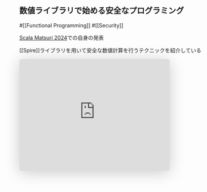 ## 数値ライブラリで始める安全なプログラミング
#[[Functional Programming]] #[[Security]]

[Scala Matsuri 2024](https://scalamatsuri.org/ja/programs/SESSION_DAY_1_08)での自身の発表

[[Spire]]ライブラリを用いて安全な数値計算を行うテクニックを紹介している

<iframe class="speakerdeck-iframe" frameborder="0" src="https://speakerdeck.com/player/a5a88a998b7643eba1bd728a75d1042a" title="Introduction to safe programming with numeric library / 数値ライブラリで始める安全なプログラミング" allowfullscreen="true" style="border: 0px; background: padding-box padding-box rgba(0, 0, 0, 0.1); margin: 0px; padding: 0px; border-radius: 6px; box-shadow: rgba(0, 0, 0, 0.2) 0px 5px 40px; width: 80%; height: auto; aspect-ratio: 560 / 419;" data-ratio="1.3365155131264916"></iframe>
